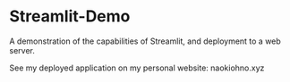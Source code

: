 # Streamlit-Demo
A demonstration of the capabilities of Streamlit, and deployment to a web server.

See my deployed application on my personal website: naokiohno.xyz
